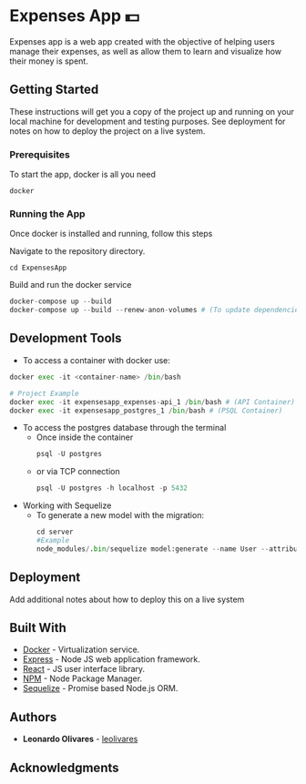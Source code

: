 # Expenses App :dollar:

Expenses app is a web app created with the objective of helping users manage their expenses, as well as allow them to learn and visualize how their money is spent.

## Getting Started

These instructions will get you a copy of the project up and running on your local machine for development and testing purposes. See deployment for notes on how to deploy the project on a live system.

### Prerequisites

To start the app, docker is all you need

```
docker
```

### Running the App

Once docker is installed and running, follow this steps

Navigate to the repository directory.

```
cd ExpensesApp
```

Build and run the docker service

``` python
docker-compose up --build
docker-compose up --build --renew-anon-volumes # (To update dependencies)
```

## Development Tools

- To access a container with docker use:

``` python
docker exec -it <container-name> /bin/bash

# Project Example
docker exec -it expensesapp_expenses-api_1 /bin/bash # (API Container)
docker exec -it expensesapp_postgres_1 /bin/bash # (PSQL Container)
```
- To access the postgres database through the terminal
    * Once inside the container
        ``` python
        psql -U postgres
        ```
    * or via TCP connection
        ``` python
        psql -U postgres -h localhost -p 5432
        ```
- Working with Sequelize
    * To generate a new model with the migration:
        ``` python
        cd server
        #Example
        node_modules/.bin/sequelize model:generate --name User --attributes firstName:string lastName:string,email:string
        ```

## Deployment

Add additional notes about how to deploy this on a live system

## Built With

* [Docker](https://www.docker.com/) - Virtualization service.
* [Express](https://expressjs.com/) - Node JS web application framework.
* [React](https://reactjs.org/) - JS user interface library.
* [NPM](https://www.npmjs.com/) - Node Package Manager.
* [Sequelize](https://sequelize.org/) - Promise based Node.js ORM.

## Authors

* **Leonardo Olivares** - [leolivares](https://github.com/leolivares)

## Acknowledgments

